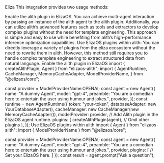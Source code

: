Eliza
This integration provides two usage methods:

Enable the alith plugin in ElizaOS: You can achieve multi-agent interaction by passing an instance of the alith agent to the alith plugin. Additionally, you can utilize alith’s advanced features such as tools and extractors to develop complex plugins without the need for template engineering. This approach is simple and easy to use while benefiting from alith’s high-performance inference optimization capabilities.
Use ElizaOS plugins within alith: You can directly leverage a variety of plugins from the eliza ecosystem without the need to rewrite them in alith. However, this method still requires you to handle complex template engineering to extract structured data from natural language.
Enable the alith plugin in ElizaOS
import { createAlithPlugin, Agent } from "elizaos-alith";
import {
	AgentRuntime,
	CacheManager,
	MemoryCacheAdapter,
	ModelProviderName,
} from "@elizaos/core";
 
const provider = ModelProviderName.OPENAI;
const agent = new Agent({
	name: "A dummy Agent",
	model: "gpt-4",
	preamble:
		"You are a comedian here to entertain the user using humour and jokes.",
	provider,
});
const runtime = new AgentRuntime({
	token: "your-token",
	databaseAdapter: new YourDatabaseAdapter(),
	cacheManager: new CacheManager(new MemoryCacheAdapter()),
	modelProvider: provider,
	// Add Alith plugin in the ElizaOS agent runtime.
	plugins: [
		createAlithPlugin(agent),
		// Omit other plugins
	],
});
Use ElizaOS plugins within alith
import { Agent } from "elizaos-alith";
import { ModelProviderName } from "@elizaos/core";
 
const provider = ModelProviderName.OPENAI;
const agent = new Agent({
	name: "A dummy Agent",
	model: "gpt-4",
	preamble:
		"You are a comedian here to entertain the user using humour and jokes.",
	provider,
	plugins: [
		// Set your ElizaOS here.
	]
});
const result = agent.prompt("Ask a question");